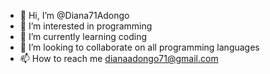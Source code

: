- 👋 Hi, I’m @Diana71Adongo
- 👀 I’m interested in programming 
- 🌱 I’m currently learning coding
- 💞️ I’m looking to collaborate on all programming languages
- 📫 How to reach me dianaadongo71@gmail.com 

<!---
Diana71Adongo/Diana71Adongo is a ✨ special ✨ repository because its `README.md` (this file) appears on your GitHub profile.
You can click the Preview link to take a look at your changes.
--->
